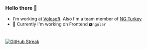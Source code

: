 ### Hello there 👋
- I'm working at [Volosoft](https://volosoft.com). Also I'm a team member of [NG Turkey](https://github.com/ng-turkey)
- 🔭 Currently I'm working on Frontend `🅰ngular`

#

[![GitHub Streak](https://streak-stats.demolab.com?user=masumulu28&theme=tokyonight_duo&hide_border=true&border_radius=15)](https://git.io/streak-stats)

<!--
**masumulu28/masumulu28** is a ✨ _special_ ✨ repository because its `README.md` (this file) appears on your GitHub profile.

Here are some ideas to get you started:

- 🌱 I’m currently learning ...
- 👯 I’m looking to collaborate on ...
- 🤔 I’m looking for help with ...
- 💬 Ask me about ...
- 📫 How to reach me: ...
- 😄 Pronouns: ...
- ⚡ Fun fact: ...
-->


